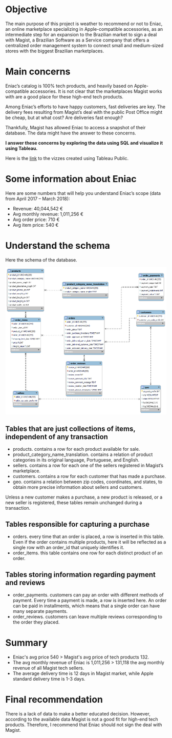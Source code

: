 # Objective

The main purpose of this project is weather to recommend or not to Eniac, an online marketplace specializing in Apple-compatible accessories, as an intermediate step for an expansion to the Brazilian market to sign a deal with Magist, a Brazilian Software as a Service company that offers a centralized order management system to connect small and medium-sized stores with the biggest Brazilian marketplaces.

# Main concerns

Eniac’s catalog is 100% tech products, and heavily based on Apple-compatible accessories. It is not clear that the marketplaces Magist works with are a good place for these high-end tech products.

Among Eniac’s efforts to have happy customers, fast deliveries are key. The delivery fees resulting from Magist’s deal with the public Post Office might be cheap, but at what cost? Are deliveries fast enough?

Thankfully, Magist has allowed Eniac to access a snapshot of their database. The data might have the answer to these concerns.

**I answer these concerns by exploring the data using SQL and visualize it using Tableau.**

Here is the [link](https://public.tableau.com/views/MagistProjectBusinessAnalysis/ProductsDashboard?:language=en-US&publish=yes&:display_count=n&:origin=viz_share_link) to the vizzes created using Tableau Public.


# Some information about Eniac

Here are some numbers that will help you understand Eniac’s scope (data from April 2017 – March 2018):

* Revenue: 40,044,542 €
* Avg monthly revenue: 1,011,256 €
* Avg order price: 710 €
* Avg item price: 540 €

# Understand the schema

Here the schema of the database.

![Magist database schema](magist_database_schema.png)

## Tables that are just collections of items, independent of any transaction

* products. contains a row for each product available for sale.
* product_category_name_translation. contains a relation of product categories in its original language, Portuguese, and English.
* sellers. contains a row for each one of the sellers registered in Magist’s marketplace.
* customers. contains a row for each customer that has made a purchase.
* geo. contains a relation between zip codes, coordinates, and states, to obtain more precise information about sellers and customers.

Unless a new customer makes a purchase, a new product is released, or a new seller is registered, these tables remain unchanged during a transaction.

## Tables responsible for capturing a purchase

* orders. every time that an order is placed, a row is inserted in this table. Even if the order contains multiple products, here it will be reflected as a single row with an order_id that uniquely identifies it.
* order_items. this table contains one row for each distinct product of an order.

## Tables storing information regarding payment and reviews

* order_payments. customers can pay an order with different methods of payment.  Every time a payment is made, a row is inserted here. An order can be paid in installments, which means that a single order can have many separate payments.
* order_reviews. customers can leave multiple reviews corresponding to the order they placed.

# Summary

* Eniac's avg price 540 > Magist's avg price of tech products 132.
* The avg monthly revenue of Eniac is 1,011,256 > 131,118 the avg monthly revenue of all Magist tech sellers.
* The average delivery time is 12 days in Magist market, while Apple standard delivery time is 1-3 days.

# Final recommendation
There is a lack of data to make a better educated decision. However, according to the available data Magist is not a good fit for high-end tech products. Therefore, I recommend that Eniac should not sign the deal with Magist.
